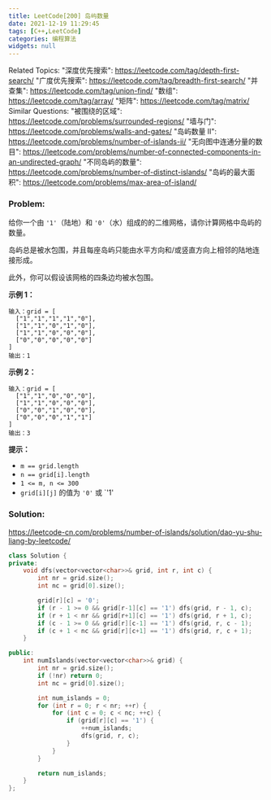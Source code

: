 ```yaml
---
title: LeetCode[200] 岛屿数量
date: 2021-12-19 11:29:45
tags: [C++,LeetCode]
categories: 编程算法
widgets: null
---
```


Related Topics:
  "深度优先搜索": https://leetcode.com/tag/depth-first-search/
  "广度优先搜索": https://leetcode.com/tag/breadth-first-search/
  "并查集": https://leetcode.com/tag/union-find/
  "数组": https://leetcode.com/tag/array/
  "矩阵": https://leetcode.com/tag/matrix/
Similar Questions:
  "被围绕的区域": https://leetcode.com/problems/surrounded-regions/
  "墙与门": https://leetcode.com/problems/walls-and-gates/
  "岛屿数量 II": https://leetcode.com/problems/number-of-islands-ii/
  "无向图中连通分量的数目": https://leetcode.com/problems/number-of-connected-components-in-an-undirected-graph/
  "不同岛屿的数量": https://leetcode.com/problems/number-of-distinct-islands/
 "岛屿的最大面积": https://leetcode.com/problems/max-area-of-island/

### Problem:

给你一个由 `'1'`（陆地）和 `'0'`（水）组成的的二维网格，请你计算网格中岛屿的数量。

岛屿总是被水包围，并且每座岛屿只能由水平方向和/或竖直方向上相邻的陆地连接形成。

此外，你可以假设该网格的四条边均被水包围。

**示例 1：**

```
输入：grid = [
  ["1","1","1","1","0"],
  ["1","1","0","1","0"],
  ["1","1","0","0","0"],
  ["0","0","0","0","0"]
]
输出：1
```

**示例 2：**

```
输入：grid = [
  ["1","1","0","0","0"],
  ["1","1","0","0","0"],
  ["0","0","1","0","0"],
  ["0","0","0","1","1"]
]
输出：3
```

**提示：**

- `m == grid.length`
- `n == grid[i].length`
- `1 <= m, n <= 300`
- `grid[i][j]` 的值为 `'0'` 或 `'1'

<!--more-->

### Solution:

https://leetcode-cn.com/problems/number-of-islands/solution/dao-yu-shu-liang-by-leetcode/

```c++
class Solution {
private:
    void dfs(vector<vector<char>>& grid, int r, int c) {
        int nr = grid.size();
        int nc = grid[0].size();

        grid[r][c] = '0';
        if (r - 1 >= 0 && grid[r-1][c] == '1') dfs(grid, r - 1, c);
        if (r + 1 < nr && grid[r+1][c] == '1') dfs(grid, r + 1, c);
        if (c - 1 >= 0 && grid[r][c-1] == '1') dfs(grid, r, c - 1);
        if (c + 1 < nc && grid[r][c+1] == '1') dfs(grid, r, c + 1);
    }

public:
    int numIslands(vector<vector<char>>& grid) {
        int nr = grid.size();
        if (!nr) return 0;
        int nc = grid[0].size();

        int num_islands = 0;
        for (int r = 0; r < nr; ++r) {
            for (int c = 0; c < nc; ++c) {
                if (grid[r][c] == '1') {
                    ++num_islands;
                    dfs(grid, r, c);
                }
            }
        }

        return num_islands;
    }
};
```

